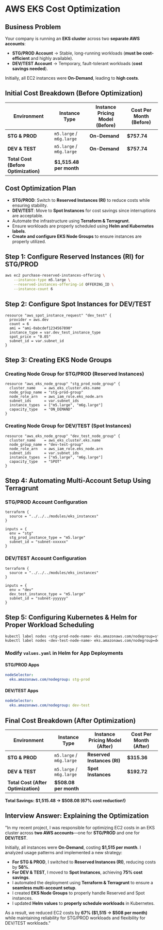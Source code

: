 # AWS EKS Cost Optimization

## Business Problem
Your company is running an **EKS cluster** across two **separate AWS accounts**:
  - **STG/PROD Account** → Stable, long-running workloads (**must be cost-efficient** and highly available).
  - **DEV/TEST Account** → Temporary, fault-tolerant workloads (**cost savings needed**).

Initially, all EC2 instances were **On-Demand**, leading to **high costs**.

## Initial Cost Breakdown (Before Optimization)
| **Environment** | **Instance Type** | **Instance Pricing Model (Before)** | **Cost Per Month (Before)** |
|----------------|------------------|----------------------------------|----------------------|
| **STG & PROD** | `m5.large` / `m6g.large` | **On-Demand** | **$757.74** |
| **DEV & TEST** | `m5.large` / `m6g.large` | **On-Demand** | **$757.74** |
| **Total Cost (Before Optimization)** | **$1,515.48 per month** |

## Cost Optimization Plan
- **STG/PROD**: Switch to **Reserved Instances (RI)** to reduce costs while ensuring stability.
- **DEV/TEST**: Move to **Spot Instances** for cost savings since interruptions are acceptable.
- Automate the infrastructure using **Terraform & Terragrunt**.
- Ensure workloads are properly scheduled using **Helm and Kubernetes labels**.
- **Create and configure EKS Node Groups** to ensure instances are properly utilized.

## Step 1: Configure Reserved Instances (RI) for STG/PROD
```bash
aws ec2 purchase-reserved-instances-offering \
    --instance-type m5.large \
    --reserved-instances-offering-id OFFERING_ID \
    --instance-count 6
```

## Step 2: Configure Spot Instances for DEV/TEST
```hcl
resource "aws_spot_instance_request" "dev_test" {
  provider = aws.dev
  count = 6
  ami = "ami-0abcdef1234567890"
  instance_type = var.dev_test_instance_type
  spot_price = "0.05"
  subnet_id = var.subnet_id
}
```

## Step 3: Creating EKS Node Groups

### Creating Node Group for STG/PROD (Reserved Instances)
```hcl
resource "aws_eks_node_group" "stg_prod_node_group" {
  cluster_name    = aws_eks_cluster.eks.name
  node_group_name = "stg-prod-group"
  node_role_arn   = aws_iam_role.eks_node.arn
  subnet_ids      = var.subnet_ids
  instance_types  = ["m5.large", "m6g.large"]
  capacity_type   = "ON_DEMAND"
}
```

### Creating Node Group for DEV/TEST (Spot Instances)
```hcl
resource "aws_eks_node_group" "dev_test_node_group" {
  cluster_name    = aws_eks_cluster.eks.name
  node_group_name = "dev-test-group"
  node_role_arn   = aws_iam_role.eks_node.arn
  subnet_ids      = var.subnet_ids
  instance_types  = ["m5.large", "m6g.large"]
  capacity_type   = "SPOT"
}
```

## Step 4: Automating Multi-Account Setup Using Terragrunt
### STG/PROD Account Configuration
```hcl
terraform {
  source = "../../../modules/eks_instances"
}

inputs = {
  env = "stg"
  stg_prod_instance_type = "m5.large"
  subnet_id = "subnet-xxxxxx"
}
```

### DEV/TEST Account Configuration
```hcl
terraform {
  source = "../../../modules/eks_instances"
}

inputs = {
  env = "dev"
  dev_test_instance_type = "m5.large"
  subnet_id = "subnet-yyyyyy"
}
```

## Step 5: Configuring Kubernetes & Helm for Proper Workload Scheduling
```bash
kubectl label nodes <stg-prod-node-name> eks.amazonaws.com/nodegroup=stg-prod
kubectl label nodes <dev-test-node-name> eks.amazonaws.com/nodegroup=dev-test
```

### Modify `values.yaml` in Helm for App Deployments
#### STG/PROD Apps
```yaml
nodeSelector:
  eks.amazonaws.com/nodegroup: stg-prod
```

#### DEV/TEST Apps
```yaml
nodeSelector:
  eks.amazonaws.com/nodegroup: dev-test
```

## Final Cost Breakdown (After Optimization)
| **Environment** | **Instance Type** | **Instance Pricing Model (After)** | **Cost Per Month (After)** |
|----------------|------------------|----------------------------------|----------------------|
| **STG & PROD** | `m5.large` / `m6g.large` | **Reserved Instances (RI)** | **$315.36** |
| **DEV & TEST** | `m5.large` / `m6g.large` | **Spot Instances** | **$192.72** |
| **Total Cost (After Optimization)** | **$508.08 per month** |

**Total Savings:** **$1,515.48 → $508.08 (67% cost reduction!)**

## Interview Answer: Explaining the Optimization
"In my recent project, I was responsible for optimizing EC2 costs in an EKS cluster across **two AWS accounts**—one for **STG/PROD** and one for **DEV/TEST**.

Initially, all instances were **On-Demand**, costing **$1,515 per month**. I analyzed usage patterns and implemented a new strategy:
- **For STG & PROD**, I switched to **Reserved Instances (RI)**, reducing costs by **58%**.
- **For DEV & TEST**, I moved to **Spot Instances**, achieving **75% cost savings**.
- I automated the deployment using **Terraform & Terragrunt** to ensure a **seamless multi-account setup**.
- I created **EKS Node Groups** to properly handle Reserved and Spot instances.
- I updated **Helm values** to **properly schedule workloads** in Kubernetes.

As a result, we reduced EC2 costs by **67% ($1,515 → $508 per month)** while maintaining reliability for STG/PROD workloads and flexibility for DEV/TEST workloads."

